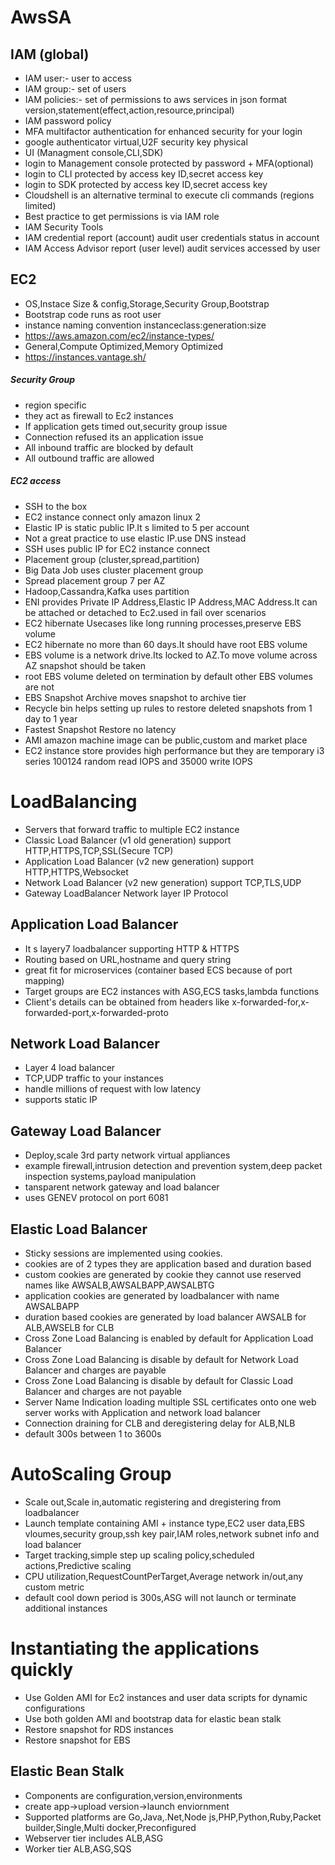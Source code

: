 # AwsSA
## IAM (global)
- IAM user:- user to access 
- IAM group:- set of users
- IAM policies:- set of permissions to aws services in json format
version,statement(effect,action,resource,principal)
- IAM password policy 
- MFA multifactor authentication for enhanced security for your login
- google authenticator virtual,U2F security key physical
- UI (Managment console,CLI,SDK)
- login to Management console protected by password + MFA(optional)
- login to CLI protected by access key ID,secret access key
- login to SDK protected by access key ID,secret access key
- Cloudshell is an alternative terminal to execute cli commands (regions limited)
- Best practice to get permissions is via IAM role
- IAM Security Tools 
- IAM credential report (account) audit user credentials status in account
- IAM Access Advisor report (user level) audit services accessed by user

## EC2
- OS,Instace Size & config,Storage,Security Group,Bootstrap
- Bootstrap code runs as root user
- instance naming convention instanceclass:generation:size
- https://aws.amazon.com/ec2/instance-types/
- General,Compute Optimized,Memory Optimized
- https://instances.vantage.sh/

##### Security Group
- region specific
- they act as firewall to Ec2 instances
- If application gets timed out,security group issue
- Connection refused its an application issue
- All inbound traffic are blocked by default
- All outbound traffic are allowed

##### EC2 access
- SSH to the box
- EC2 instance connect only amazon linux 2
- Elastic IP is static public IP.It s limited to 5 per account
- Not a great practice to use elastic IP.use DNS instead
- SSH uses public IP for EC2 instance connect
- Placement group (cluster,spread,partition)
- Big Data Job uses cluster placement group 
- Spread placement group 7 per AZ
- Hadoop,Cassandra,Kafka uses partition
- ENI provides Private IP Address,Elastic IP Address,MAC Address.It can be attached or detached to Ec2.used in fail over scenarios
- EC2 hibernate Usecases like long running processes,preserve EBS volume 
- EC2 hibernate no more than 60 days.It should have root EBS volume
- EBS volume is a network drive.Its locked to AZ.To move volume across AZ snapshot should be taken
- root EBS volume deleted on termination by default other EBS volumes are not
- EBS Snapshot Archive moves snapshot to archive tier
- Recycle bin helps setting up rules to restore deleted snapshots from 1 day to 1 year
- Fastest Snapshot Restore no latency
- AMI amazon machine image can be public,custom and market place
- EC2 instance store provides high performance but they are temporary i3 series 100124 random read IOPS and 35000 write IOPS

# LoadBalancing
- Servers that forward traffic to multiple EC2 instance
- Classic Load Balancer (v1 old generation) support HTTP,HTTPS,TCP,SSL(Secure TCP)
- Application Load Balancer (v2 new generation) support HTTP,HTTPS,Websocket
- Network Load Balancer (v2 new generation) support TCP,TLS,UDP
- Gateway LoadBalancer Network layer IP Protocol
## Application Load Balancer
- It s layery7 loadbalancer supporting HTTP & HTTPS
- Routing based on URL,hostname and query string
- great fit for microservices (container based ECS because of port mapping)
- Target groups are EC2 instances with ASG,ECS tasks,lambda functions
- Client's details can be obtained from headers like x-forwarded-for,x-forwarded-port,x-forwarded-proto
## Network Load Balancer
- Layer 4 load balancer
- TCP,UDP traffic to your instances
- handle millions of request with low latency
- supports static IP
## Gateway Load Balancer
- Deploy,scale 3rd party network virtual appliances
- example firewall,intrusion detection and prevention system,deep packet inspection systems,payload manipulation
- tansparent network gateway and load balancer
- uses GENEV protocol on port 6081
## Elastic Load Balancer
- Sticky sessions are implemented using cookies.
- cookies  are of 2 types they are application based and duration based
- custom cookies are generated by cookie they cannot use reserved names like AWSALB,AWSALBAPP,AWSALBTG
- application cookies are generated by loadbalancer with name AWSALBAPP
- duration based cookies are generated by load balancer AWSALB for ALB,AWSELB for CLB
- Cross Zone Load Balancing is enabled by default for Application Load Balancer
- Cross Zone Load Balancing is disable by default for Network Load Balancer and charges are payable
- Cross Zone Load Balancing is disable by default for Classic Load Balancer and charges are not payable
- Server Name Indication loading multiple SSL certificates onto one web server works with Application and network load balancer
- Connection draining for CLB and deregistering delay for ALB,NLB
- default 300s between 1 to 3600s

# AutoScaling Group
- Scale out,Scale in,automatic registering and dregistering from loadbalancer
- Launch template containing AMI + instance type,EC2 user data,EBS vloumes,security group,ssh key pair,IAM roles,network subnet info and load balancer
- Target tracking,simple step up scaling policy,scheduled actions,Predictive scaling
- CPU utilization,RequestCountPerTarget,Average network in/out,any custom metric
- default cool down period is 300s,ASG will not launch or terminate additional instances

# Instantiating the applications quickly
- Use Golden AMI for Ec2 instances and user data scripts for dynamic configurations
- Use both golden AMI and bootstrap data for elastic bean stalk
- Restore snapshot for RDS instances
- Restore snapshot for EBS

## Elastic Bean Stalk
- Components are configuration,version,environments
- create app->upload version->launch enviornment
- Supported platforms are Go,Java,.Net,Node js,PHP,Python,Ruby,Packet builder,Single,Multi docker,Preconfigured
- Webserver tier includes ALB,ASG
- Worker tier ALB,ASG,SQS










